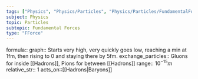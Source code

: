 ```yaml
---
tags: ["Physics", "Physics/Particles", "Physics/Particles/FundamentalForces"]
subject: Physics
topic: Particles
subtopic: Fundamental Forces
type: "FForce"
---
```


formula:: 
graph:: Starts very high, very quickly goes low, reaching a min at 1fm, then rising to 0 and staying there by 5fm.
exchange_particles:: Gluons for inside [[Hadrons]], Pions for between [[Hadrons]]
range:: $10^{-15}m$
relative_str:: $1$
acts_on::[[Hadrons|Baryons]]